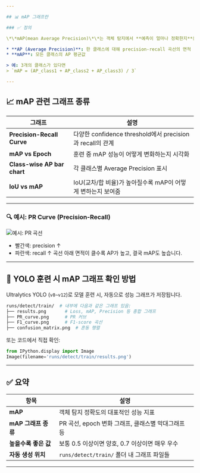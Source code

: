 ```yaml
---

## 📊 mAP 그래프란

### ✅ 정의

\*\*mAP(mean Average Precision)\*\*는 객체 탐지에서 **예측이 얼마나 정확한지**를 수치로 나타낸다.

* **AP (Average Precision)**: 한 클래스에 대해 precision-recall 곡선의 면적
* **mAP**: 모든 클래스의 AP 평균값

> 예: 3개의 클래스가 있다면
> `mAP = (AP_class1 + AP_class2 + AP_class3) / 3`

---
```


## 📈 mAP 관련 그래프 종류

| 그래프                         | 설명                                               |
| --------------------------- | ------------------------------------------------ |
| **Precision-Recall Curve**  | 다양한 confidence threshold에서 precision과 recall의 관계 |
| **mAP vs Epoch**            | 훈련 중 mAP 성능이 어떻게 변화하는지 시각화                       |
| **Class-wise AP bar chart** | 각 클래스별 Average Precision 표시                      |
| **IoU vs mAP**              | IoU(교차/합 비율)가 높아질수록 mAP이 어떻게 변하는지 보여줌            |

---

### 🔍 예시: PR Curve (Precision-Recall)

![예시: PR 곡선](https://raw.githubusercontent.com/ultralytics/yolov5/master/docs/images/pr_curve.png)

* 빨간색: precision ↑
* 파란색: recall ↑
  곡선 아래 면적이 클수록 AP가 높고, 결국 mAP도 높습니다.

---

## 🧪 YOLO 훈련 시 mAP 그래프 확인 방법

Ultralytics YOLO (`v8~v12`)로 모델 훈련 시, 자동으로 성능 그래프가 저장됩니다.

```bash
runs/detect/train/  # 내부에 다음과 같은 그래프 있음:
├── results.png       # Loss, mAP, Precision 등 종합 그래프
├── PR_curve.png      # PR 커브
├── F1_curve.png      # F1-score 곡선
├── confusion_matrix.png  # 혼동 행렬
```

또는 코드에서 직접 확인:

```python
from IPython.display import Image
Image(filename='runs/detect/train/results.png')
```

---

## ✅ 요약

| 항목             | 설명                                |
| -------------- | --------------------------------- |
| **mAP**        | 객체 탐지 정확도의 대표적인 성능 지표             |
| **mAP 그래프 종류** | PR 곡선, epoch 변화 그래프, 클래스별 막대그래프 등 |
| **높을수록 좋은 값**  | 보통 0.5 이상이면 양호, 0.7 이상이면 매우 우수    |
| **자동 생성 위치**   | `runs/detect/train/` 폴더 내 그래프 파일들 |

---
